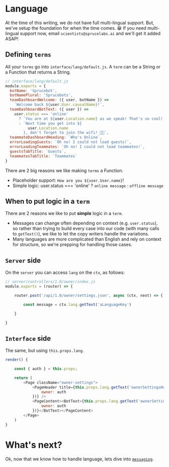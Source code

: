 # Language

At the time of this writing, we do not have full multi-lingual support. But, we've setup the foundation for when the time comes. 😁 If you need multi-lingual support now, email `scientists@sprucelabs.ai` and we'll get it added ASAP!

## Defining `terms`

All your `terms` go into `interface/lang/default.js`. A `term` can be a String or a Function that returns a String.

```js
// interface/lang/default.js
module.exports = {
  botName: 'Sprucebot',
  botNamePlural: 'Sprucebots',
  teamDashboardWelcome: ({ user, botName }) =>
    `Welcome back ${user.User.causalName}!`,
  teamDashboardBotText: ({ user }) =>
    user.status === 'online'
      ? `You are at ${user.Location.name} as we speak! That's so cool! 🙌🏼`
      : `Next time you get into ${
          user.Location.name
        }, don't forget to join the wifi! 👊🏼`,
  teammateDashboardHeading: `Who's Online`,
  errorLoadingGuests: `Oh no! I could not load guests!`,
  errorLoadingTeammates: `Oh no! I could not load teammates!`,
  guestsTabTitle: `Guests`,
  teammatesTabTitle: `Teammates`
}
```

There are 2 big reasons we like making `terms` a Function.

- Placeholder support: `How are you ${user.User.name}`!
- Simple logic: user.status === 'online' ? `online message` : `offline message`

## When to put logic in a `term`

There are 2 reasons we like to put **simple** logic in a `term`.

- Messages can change often depending on context (e.g. `user.status`), so rather than trying to build every case into our code (with many calls to `getText()`), we like to let the copy writers handle the variations.
- Many languages are more complicated than English and rely on context for structure, so we're prepping for handling those cases.

## `Server` side

On the `server` you can access `lang` on the `ctx`, as follows:

```js
// server/controllers/1.0/owner/index.js
module.exports = (router) => {

    router.post('/api/1.0/owner/settings.json', async (ctx, next) => {

        const message = ctx.lang.getText('aLanguageKey')

    }

}
```

## `Interface` side

The same, but using `this.props.lang`.

```js
render() {

    const { auth } = this.props;

    return (
        <Page className="owner-settings">
            <PageHeader title={this.props.lang.getText('ownerSettingsHeading', {
                owner: auth
            })} />
            <PageContent><BotText>{this.props.lang.getText('ownerSettingsBotTex', {
                owner: auth
            })}</BotText></PageContent>
        </Page>
    )
}

```

# What's next?

Ok, now that we know how to handle language, lets dive into [`messaging`](messages.md).

